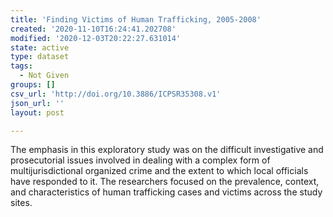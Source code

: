 ```yaml
---
title: 'Finding Victims of Human Trafficking, 2005-2008'
created: '2020-11-10T16:24:41.202708'
modified: '2020-12-03T20:22:27.631014'
state: active
type: dataset
tags:
  - Not Given
groups: []
csv_url: 'http://doi.org/10.3886/ICPSR35308.v1'
json_url: ''
layout: post

---
```

The emphasis in this exploratory study was on the difficult investigative and prosecutorial issues involved in dealing with a complex form of multijurisdictional organized crime and the extent to which local officials have responded to it. The researchers focused on the prevalence, context, and characteristics of human trafficking cases and victims across the study sites. 
